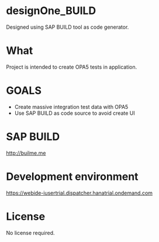 # designOne_BUILD

Designed using SAP BUILD tool as code generator.

# What
Project is intended to create OPA5 tests in application. 

# GOALS
- Create massive integration test data with OPA5
- Use SAP BUILD as code source to avoid create UI 

# SAP BUILD
http://builme.me

# Development environment
https://webide-iusertrial.dispatcher.hanatrial.ondemand.com

# License
No license required.

